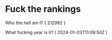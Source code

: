 # Fuck the rankings

Who the hell am I?
{ 212992 }

What fucking year is it?
[ 2024-01-03T11:09:50Z ]
